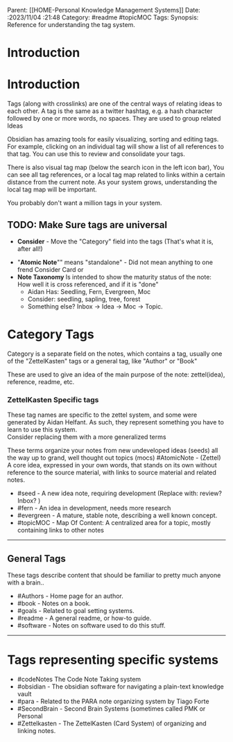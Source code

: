 Parent: [[HOME-Personal Knowledge Management Systems]]
Date: :2023/11/04 :21:48
Category: #readme #topicMOC
Tags: 
Synopsis:  Reference for understanding the  tag system.

# Introduction

# Introduction
Tags (along with crosslinks) are one of the central ways of relating ideas to each other. 
A tag is the same as a twitter hashtag, e.g. a hash character followed by one or more words, no spaces.   They are used to group related Ideas

Obsidian has amazing tools for easily visualizing, sorting and editing tags.
For example, clicking on an individual tag will show a list of all references to that tag. 
You can use this to review and consolidate your tags.  

There is also visual tag map (below the search icon in the left icon bar), You can see all tag references, or  a local tag map related to links within a certain distance from the current note.    As your system grows, understanding the local tag map will be important. 

You probably don't want a million tags in your system.

## TODO: Make Sure tags are universal
*  **Consider** - Move the "Category" field into the tags (That's what it is, after all!)
- "**Atomic Note**""  means "standalone" - Did not mean anything to one frend  Consider Card or
- **Note Taxonomy** Is intended to show the maturity status of the note: How well it is cross referenced, and if it is "done"
	 *  Aidan Has:  Seedling, Fern, Evergreen, Moc
	 * Consider: seedling, sapling, tree, forest
	 * Something else?    Inbox -> Idea -> Moc -> Topic.

# Category Tags
Category is a separate field on the notes, which contains a tag, usually one of the "ZettelKasten" tags or a general tag, like "Author" or "Book" 

These are used to give an idea of the main purpose of the note:  zettel(idea), reference, readme, etc.

### ZettelKasten Specific tags 
These tag names are specific to the zettel system, and some were generated by Aidan Helfant.  As such, they represent something you have to learn to use this system.   
Consider replacing them with a more generalized terms 

These terms organize your notes from new undeveloped ideas (seeds) all the way up to grand, well thought out topics (mocs)
#AtomicNote - (Zettel) A core idea, expressed in your own words, that stands on its own without reference to the source material, with links to source material and related notes.
* #seed - A new idea note, requiring development (Replace with:  review? Inbox? )
* #fern - An idea in development, needs more research
* #evergreen - A mature, stable note, describing a well known concept. 
*  #topicMOC  - Map Of Content:  A centralized area for a topic, mostly containing links to other notes 

---
## General Tags 
These tags describe content that should be familiar to pretty much anyone with a brain..

* #Authors - Home page for an author.
* #book - Notes on a book.
* #goals  - Related to goal setting systems.
*  #readme -  A general readme, or how-to guide.
*  #software - Notes on software used to do this stuff.

---
# Tags representing specific systems

* #codeNotes  The Code Note Taking system
* #obsidian - The obsidian software for navigating a plain-text knowledge vault
* #para - Related to the PARA note organizing system by Tiago Forte
* #SecondBrain -  Second Brain Systems (sometimes called PMK or Personal 
*  #Zettelkasten - The ZettelKasten (Card System) of organizing and linking notes.

 
